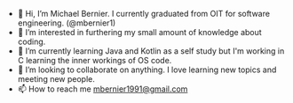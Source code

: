 - 👋 Hi, I’m Michael Bernier. I currently graduated from OIT for software engineering. (@mbernier1)
- 👀 I’m interested in furthering my small amount of knowledge about coding.
- 🌱 I’m currently learning Java and Kotlin as a self study but I'm working in C learning the inner workings of OS code.
- 💞️ I’m looking to collaborate on anything. I love learning new topics and meeting new people.
- 📫 How to reach me mbernier1991@gmail.com

<!---
mbernier1/mbernier1 is a ✨ special ✨ repository because its `README.md` (this file) appears on your GitHub profile.
You can click the Preview link to take a look at your changes.
--->
